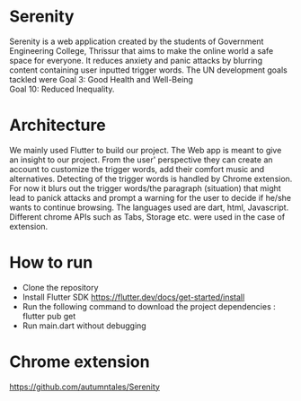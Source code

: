 # Serenity
Serenity is a web application created by the students of Government Engineering College, Thrissur that aims to make the online world a safe space for everyone. It reduces anxiety and panic attacks by blurring  content containing user inputted trigger words. The UN development goals tackled were 
Goal 3: Good Health and Well-Being  
Goal 10: Reduced Inequality.

# Architecture
We mainly used Flutter to build our project. The Web app is meant to give an insight to our project. From the user' perspective they can create an account to customize the trigger words, add their comfort music and alternatives. Detecting of the trigger words is handled by Chrome extension. For now it blurs out the trigger words/the paragraph (situation) that might lead to panick attacks and prompt a warning for the user to decide if he/she wants to continue browsing.
The languages used are dart, html, Javascript. Different chrome APIs such as Tabs, Storage etc. were used in the case of extension.

# How to run
- Clone the repository
- Install Flutter SDK  https://flutter.dev/docs/get-started/install
- Run the following command to download the project dependencies :
    flutter pub get
- Run main.dart without debugging

# Chrome extension
https://github.com/autumntales/Serenity


